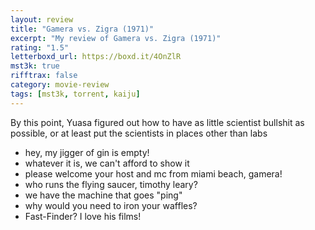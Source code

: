 ```yaml
---
layout: review
title: "Gamera vs. Zigra (1971)"
excerpt: "My review of Gamera vs. Zigra (1971)"
rating: "1.5"
letterboxd_url: https://boxd.it/4OnZlR
mst3k: true
rifftrax: false
category: movie-review
tags: [mst3k, torrent, kaiju]
---
```


By this point, Yuasa figured out how to have as little scientist bullshit as possible, or at least put the scientists in places other than labs

- hey, my jigger of gin is empty!
- whatever it is, we can't afford to show it
- please welcome your host and mc from miami beach, gamera!
- who runs the flying saucer, timothy leary?
- we have the machine that goes "ping"
- why would you need to iron your waffles?
- Fast-Finder? I love his films!
